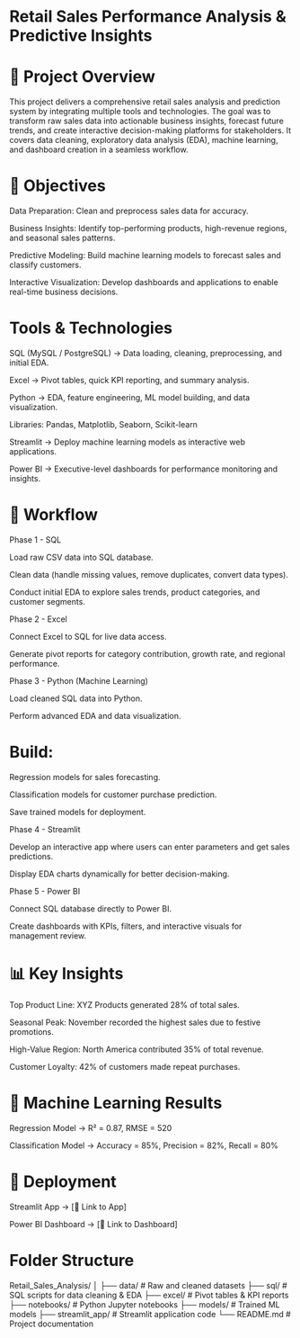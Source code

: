 # Retail Sales Performance Analysis & Predictive Insights
# 📌 Project Overview
This project delivers a comprehensive retail sales analysis and prediction system by integrating multiple tools and technologies. 
The goal was to transform raw sales data into actionable business insights, forecast future trends, and create interactive decision-making platforms for stakeholders.
It covers data cleaning, exploratory data analysis (EDA), machine learning, and dashboard creation in a seamless workflow.

# 🎯 Objectives
Data Preparation: Clean and preprocess sales data for accuracy.

Business Insights: Identify top-performing products, high-revenue regions, and seasonal sales patterns.

Predictive Modeling: Build machine learning models to forecast sales and classify customers.

Interactive Visualization: Develop dashboards and applications to enable real-time business decisions.

# Tools & Technologies
SQL (MySQL / PostgreSQL) → Data loading, cleaning, preprocessing, and initial EDA.

Excel → Pivot tables, quick KPI reporting, and summary analysis.

Python → EDA, feature engineering, ML model building, and data visualization.

Libraries: Pandas, Matplotlib, Seaborn, Scikit-learn

Streamlit → Deploy machine learning models as interactive web applications.

Power BI → Executive-level dashboards for performance monitoring and insights.

# 📂 Workflow
Phase 1 - SQL

Load raw CSV data into SQL database.

Clean data (handle missing values, remove duplicates, convert data types).

Conduct initial EDA to explore sales trends, product categories, and customer segments.

Phase 2 - Excel

Connect Excel to SQL for live data access.

Generate pivot reports for category contribution, growth rate, and regional performance.

Phase 3 - Python (Machine Learning)

Load cleaned SQL data into Python.

Perform advanced EDA and data visualization.

# Build:

Regression models for sales forecasting.

Classification models for customer purchase prediction.

Save trained models for deployment.

Phase 4 - Streamlit

Develop an interactive app where users can enter parameters and get sales predictions.

Display EDA charts dynamically for better decision-making.

Phase 5 - Power BI

Connect SQL database directly to Power BI.

Create dashboards with KPIs, filters, and interactive visuals for management review.

# 📊 Key Insights
Top Product Line: XYZ Products generated 28% of total sales.

Seasonal Peak: November recorded the highest sales due to festive promotions.

High-Value Region: North America contributed 35% of total revenue.

Customer Loyalty: 42% of customers made repeat purchases.

# 🤖 Machine Learning Results
Regression Model → R² = 0.87, RMSE = 520

Classification Model → Accuracy = 85%, Precision = 82%, Recall = 80%

# 🚀 Deployment
Streamlit App → [🔗 Link to App]

Power BI Dashboard → [🔗 Link to Dashboard]

# Folder Structure
Retail_Sales_Analysis/
│
├── data/                # Raw and cleaned datasets
├── sql/                 # SQL scripts for data cleaning & EDA
├── excel/               # Pivot tables & KPI reports
├── notebooks/           # Python Jupyter notebooks
├── models/              # Trained ML models
├── streamlit_app/       # Streamlit application code
└── README.md            # Project documentation

